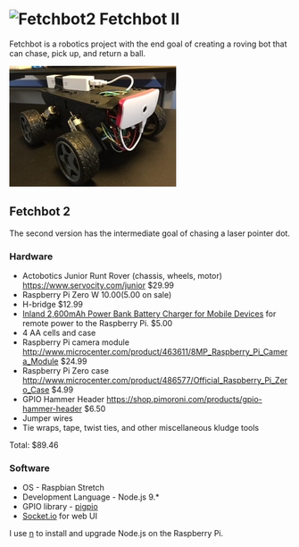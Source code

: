 # ![Fetchbot2](brain/favicon.png) Fetchbot II

Fetchbot is a robotics project with the end goal of creating a roving bot that can chase, pick up, and return a ball.

![Fetchbot II](fetchbot-2.jpeg)

## Fetchbot 2

The second version has the intermediate goal of chasing a laser pointer dot.

### Hardware

* Actobotics Junior Runt Rover (chassis, wheels, motor) https://www.servocity.com/junior $29.99
* Raspberry Pi Zero W $10.00 ($5.00 on sale)
* H-bridge $12.99
* [Inland 2,600mAh Power Bank Battery Charger for Mobile Devices](http://www.microcenter.com/product/447265/2,600mAh_Power_Bank_Battery_Charger_for_Mobile_Devices) for remote power to the Raspberry Pi. $5.00
* 4 AA cells and case
* Raspberry Pi camera module http://www.microcenter.com/product/463611/8MP_Raspberry_Pi_Camera_Module $24.99
* Raspberry Pi Zero case http://www.microcenter.com/product/486577/Official_Raspberry_Pi_Zero_Case $4.99
* GPIO Hammer Header https://shop.pimoroni.com/products/gpio-hammer-header $6.50
* Jumper wires
* Tie wraps, tape, twist ties, and other miscellaneous kludge tools

Total: $89.46

### Software

* OS - Raspbian Stretch
* Development Language - Node.js 9.*
* GPIO library - [pigpio](https://www.npmjs.com/package/pigpio)
* [Socket.io](https://socket.io/) for web UI

I use [n](https://github.com/tj/n) to install and upgrade Node.js on the Raspberry Pi.
